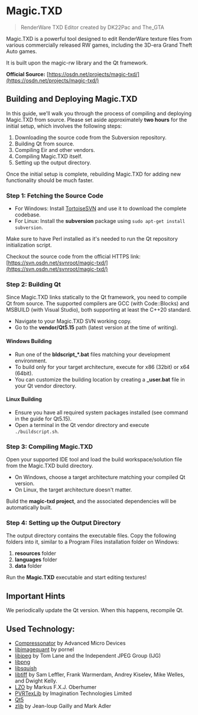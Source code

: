 # Magic.TXD

> RenderWare TXD Editor created by DK22Pac and The_GTA

Magic.TXD is a powerful tool designed to edit RenderWare texture files from various commercially released RW games, including the 3D-era Grand Theft Auto games.

It is built upon the magic-rw library and the Qt framework.

**Official Source:** [https://osdn.net/projects/magic-txd/](https://osdn.net/projects/magic-txd/)

## Building and Deploying Magic.TXD

In this guide, we'll walk you through the process of compiling and deploying Magic.TXD from source. Please set aside approximately **two hours** for the initial setup, which involves the following steps:

1. Downloading the source code from the Subversion repository.
2. Building Qt from source.
3. Compiling Eir and other vendors.
4. Compiling Magic.TXD itself.
5. Setting up the output directory.

Once the initial setup is complete, rebuilding Magic.TXD for adding new functionality should be much faster.

### Step 1: Fetching the Source Code

- For Windows: Install [TortoiseSVN](https://tortoisesvn.net/) and use it to download the complete codebase.
- For Linux: Install the **subversion** package using `sudo apt-get install subversion`.

Make sure to have Perl installed as it's needed to run the Qt repository initialization script.

Checkout the source code from the official HTTPS link: [https://svn.osdn.net/svnroot/magic-txd/](https://svn.osdn.net/svnroot/magic-txd/)

### Step 2: Building Qt

Since Magic.TXD links statically to the Qt framework, you need to compile Qt from source. The supported compilers are GCC (with Code::Blocks) and MSBUILD (with Visual Studio), both supporting at least the C++20 standard.

- Navigate to your Magic.TXD SVN working copy.
- Go to the **vendor/Qt5.15** path (latest version at the time of writing).

#### Windows Building

- Run one of the **bldscript_*.bat** files matching your development environment.
- To build only for your target architecture, execute for x86 (32bit) or x64 (64bit).
- You can customize the building location by creating a **_user.bat** file in your Qt vendor directory.

#### Linux Building

- Ensure you have all required system packages installed (see command in the guide for Qt5.15).
- Open a terminal in the Qt vendor directory and execute `./buildscript.sh`.

### Step 3: Compiling Magic.TXD

Open your supported IDE tool and load the build workspace/solution file from the Magic.TXD build directory.

- On Windows, choose a target architecture matching your compiled Qt version.
- On Linux, the target architecture doesn't matter.

Build the **magic-txd project**, and the associated dependencies will be automatically built.

### Step 4: Setting up the Output Directory

The output directory contains the executable files. Copy the following folders into it, similar to a Program Files installation folder on Windows:

1. **resources** folder
2. **languages** folder
3. **data** folder

Run the **Magic.TXD** executable and start editing textures!

## Important Hints

We periodically update the Qt version. When this happens, recompile Qt.

## Used Technology:

- [Compressonator](http://gpuopen.com/gaming-product/compressonator/) by Advanced Micro Devices
- [libimagequant](https://github.com/pornel/pngquant/tree/master/lib) by pornel
- [libjpeg](http://libjpeg.sourceforge.net/) by Tom Lane and the Independent JPEG Group (IJG)
- [libpng](http://www.libpng.org/pub/png/libpng.html)
- [libsquish](https://sourceforge.net/projects/libsquish/)
- [libtiff](http://www.libtiff.org/) by Sam Leffler, Frank Warmerdam, Andrey Kiselev, Mike Welles, and Dwight Kelly.
- [LZO](http://www.oberhumer.com/opensource/lzo/) by Markus F.X.J. Oberhumer
- [PVRTexLib](https://community.imgtec.com/developers/powervr/graphics-sdk/) by Imagination Technologies Limited
- [Qt5](https://www.qt.io/)
- [zlib](https://www.zlib.net/) by Jean-loup Gailly and Mark Adler
